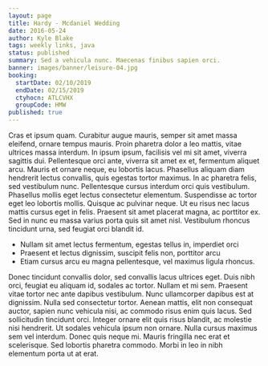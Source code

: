 ```yaml
---
layout: page
title: Hardy - Mcdaniel Wedding
date: 2016-05-24
author: Kyle Blake
tags: weekly links, java
status: published
summary: Sed a vehicula nunc. Maecenas finibus sapien orci.
banner: images/banner/leisure-04.jpg
booking:
  startDate: 02/10/2019
  endDate: 02/15/2019
  ctyhocn: ATLCVHX
  groupCode: HMW
published: true
---
```

Cras et ipsum quam. Curabitur augue mauris, semper sit amet massa eleifend, ornare tempus mauris. Proin pharetra dolor a leo mattis, vitae ultrices massa interdum. In ipsum ipsum, facilisis vel mi sit amet, viverra sagittis dui. Pellentesque orci ante, viverra sit amet ex et, fermentum aliquet arcu. Mauris et ornare neque, eu lobortis lacus. Phasellus aliquam diam hendrerit lectus convallis, quis egestas tortor maximus. In ac pharetra felis, sed vestibulum nunc. Pellentesque cursus interdum orci quis vestibulum. Phasellus mollis eget lectus consectetur elementum. Suspendisse ac tortor eget leo lobortis mollis. Quisque ac pulvinar neque. Ut eu risus nec lacus mattis cursus eget in felis. Praesent sit amet placerat magna, ac porttitor ex. Sed in nunc eu massa varius porta quis sit amet nisl. Vestibulum rhoncus tincidunt urna, sed feugiat orci blandit id.

* Nullam sit amet lectus fermentum, egestas tellus in, imperdiet orci
* Praesent et lectus dignissim, suscipit felis non, porttitor arcu
* Etiam cursus arcu eu magna pellentesque, vel maximus ligula rhoncus.

Donec tincidunt convallis dolor, sed convallis lacus ultrices eget. Duis nibh orci, feugiat eu aliquam id, sodales ac tortor. Nullam et mi sem. Praesent vitae tortor nec ante dapibus vestibulum. Nunc ullamcorper dapibus est at dignissim. Nulla sed consectetur tortor. Aenean mattis, elit non consequat auctor, sapien nunc vehicula nisi, ac commodo risus enim quis lacus. Sed sollicitudin tincidunt orci. Integer ornare elit quis risus blandit, ac molestie nisi hendrerit. Ut sodales vehicula ipsum non ornare. Nulla cursus maximus sem vel interdum. Donec quis neque mi. Mauris fringilla nec erat et scelerisque. Sed lobortis pharetra commodo. Morbi in leo in nibh elementum porta ut at erat.

